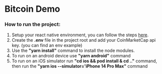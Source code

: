 # Bitcoin Demo

### How to run the project:

1.  Setup your react native environment, you can follow the steps [here](https://reactnative.dev/docs/environment-setup).
2.  Create the **.env** file in the project root and add your CoinMarketCap api key. (you can find an env example)
3.  Use the **"yarn install"** command to install the node modules.
4.  To run on an android device use **"yarn android"** command
5.  To run on an iOS simulator run **"cd ios && pod install & cd .."** command, then run the **"yarn ios --simulator='iPhone 14 Pro Max"** command
